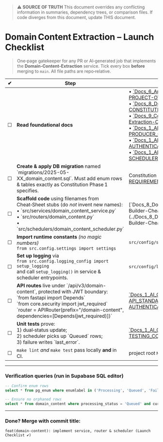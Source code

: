 > ⚠️ **SOURCE OF TRUTH**
> This document overrides any conflicting information in summaries, dependency trees, or comparison files.
> If code diverges from this document, update THIS document.

# Domain Content Extraction – **Launch Checklist**

> One‑page gatekeeper for any PR or AI‑generated job that implements the **Domain‑Content‑Extraction** service.
> Tick every box **before** merging to `main`. All file paths are repo‑relative.

| ✔   | Step                                                                                                                                                                                                                                                             | Reference                                                                                                                                                                                                                                                                                                                                                                                                                                                                                                                                                                                                                                                                                                                                                                      |
| --- | ---------------------------------------------------------------------------------------------------------------------------------------------------------------------------------------------------------------------------------------------------------------- | ------------------------------------------------------------------------------------------------------------------------------------------------------------------------------------------------------------------------------------------------------------------------------------------------------------------------------------------------------------------------------------------------------------------------------------------------------------------------------------------------------------------------------------------------------------------------------------------------------------------------------------------------------------------------------------------------------------------------------------------------------------------------------ |
| ☐   | **Read foundational docs**                                                                                                                                                                                                                                       | • [\`Docs_6_Architecture_and_Status/00-30000-FT-PROJECT-OVERVIEW.md\`](../Docs_6_Architecture_and_Status/00-30000-FT-PROJECT-OVERVIEW.md) <br>• [\`Docs_8_Document-X/8.0-AI-COLLABORATION-CONSTITUTION.md\`](../Docs_8_Document-X/8.0-AI-COLLABORATION-CONSTITUTION.md) <br>• [\`Docs_9_Constitution/Domain-Content-Extraction-Constitution.md\`](./Domain-Content-Extraction-Constitution.md) <br>• [\`Docs_1_AI_GUIDES/32-PRODUCER_CONSUMER_WORKFLOW_PATTERN.md\`](../Docs_1_AI_GUIDES/32-PRODUCER_CONSUMER_WORKFLOW_PATTERN.md) <br>• [\`Docs_1_AI_GUIDES/11-AUTHENTICATION_BOUNDARY.md\`](../Docs_1_AI_GUIDES/11-AUTHENTICATION_BOUNDARY.md) <br>• [\`Docs_1_AI_GUIDES/28-SCHEDULER_AND_SETTINGS_PATTERNS.md\`](../Docs_1_AI_GUIDES/28-SCHEDULER_AND_SETTINGS_PATTERNS.md) |
| ☐   | **Create & apply DB migration** named \`migrations/2025-05-XX_domain_content.sql\`. Must add enum rows & tables exactly as Constitution Phase 1 specifies.                                                                                                       | Constitution → Phase 1 (see also [\`ABSOLUTE ORM REQUIREMENT\`](../Docs_1_AI_GUIDES/01-ABSOLUTE_ORM_REQUIREMENT.md))                                                                                                                                                                                                                                                                                                                                                                                                                                                                                                                                                                                                                                                           |
| ☐   | **Scaffold code** using filenames from Cheat‑Sheet stubs (do _not_ invent new names): <br>• \`src/services/domain_content_service.py\` <br>• \`src/routers/domain_content.py\` <br>• \`src/schedulers/domain_content_scheduler.py\`                              | [\`Docs_8_Document-X/ScraperSky Workflow-Builder-Cheat-Sheet-TEMPLATE-Enhanced.md\`](../Docs_8_Document-X/ScraperSky Workflow-Builder-Cheat-Sheet-TEMPLATE-Enhanced.md)                                                                                                                                                                                                                                                                                                                                                                                                                                                                                                                                                                                                        |
| ☐   | **Import runtime constants** _(no magic numbers)_ <br>`from src.config.settings import settings`                                                                                                                                                                 | `src/config/settings.py`                                                                                                                                                                                                                                                                                                                                                                                                                                                                                                                                                                                                                                                                                                                                                       |
| ☐   | **Set up logging** via <br>`from src.config.logging_config import setup_logging` <br>and call `setup_logging()` in service & scheduler entrypoints.                                                                                                              | `src/config/logging_config.py`                                                                                                                                                                                                                                                                                                                                                                                                                                                                                                                                                                                                                                                                                                                                                 |
| ☐   | **API routes** live under \`/api/v3/domain-content\`, protected with JWT boundary: <br>\`from fastapi import Depends\` <br>\`from core.security import jwt_required\` <br>\`router = APIRouter(prefix="/domain-content", dependencies=[Depends(jwt_required)])\` | [\`Docs_1_AI_GUIDES/15-API_STANDARDIZATION_GUIDE.md\`](../Docs_1_AI_GUIDES/15-API_STANDARDIZATION_GUIDE.md) & [\`11-AUTHENTICATION_BOUNDARY.md\`](../Docs_1_AI_GUIDES/11-AUTHENTICATION_BOUNDARY.md)                                                                                                                                                                                                                                                                                                                                                                                                                                                                                                                                                                           |
| ☐   | **Unit tests** prove: <br>1) dual‑status update; <br>2) scheduler picks up \`Queued\` rows; <br>3) failure writes \`last_error\`.                                                                                                                                | [\`Docs_1_AI_GUIDES/22-TESTING_CONVENTIONS_GUIDE.md\`](../Docs_1_AI_GUIDES/22-TESTING_CONVENTIONS_GUIDE.md)                                                                                                                                                                                                                                                                                                                                                                                                                                                                                                                                                                                                                                                                    |
| ☐   | `make lint` _and_ `make test` pass locally **and** in CI.                                                                                                                                                                                                        | project root `Makefile`                                                                                                                                                                                                                                                                                                                                                                                                                                                                                                                                                                                                                                                                                                                                                        |

---

### Verification queries (run in Supabase SQL editor)

```sql
-- Confirm enum rows
select * from pg_enum where enumlabel in ('Processing', 'Queued', 'Failed', 'Completed');

-- Ensure no orphaned rows
select * from domain_content where processing_status = 'Queued' and curation_status != 'Selected';
```

---

### Done? Merge with commit title:

```
feat(domain-content): implement service, router & scheduler (Launch Checklist ✔)
```
